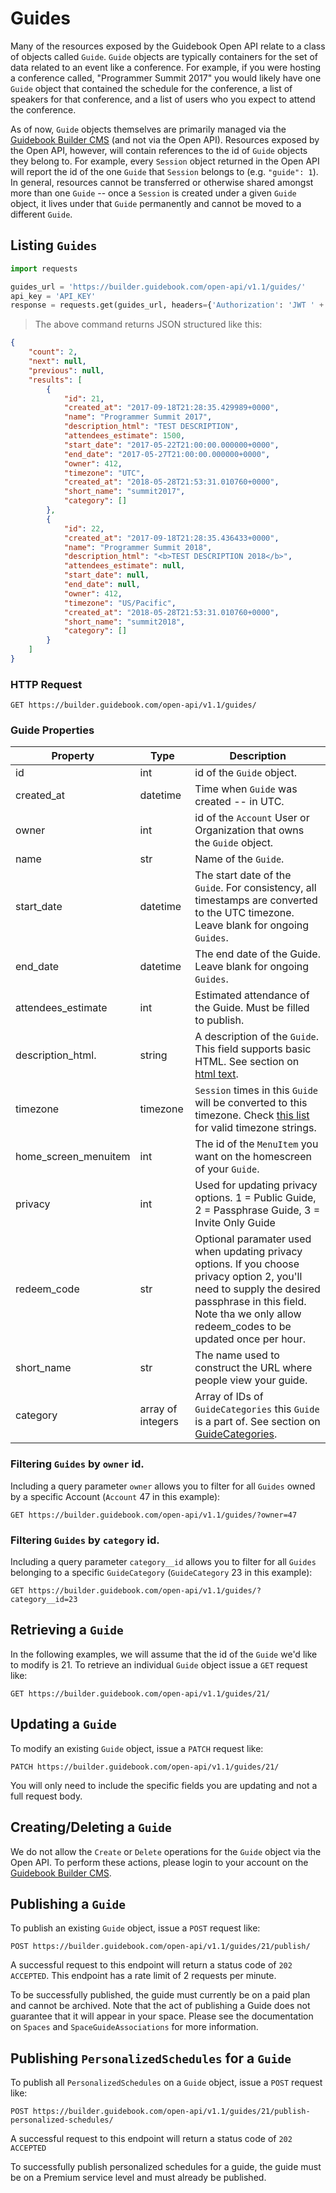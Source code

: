# Guides

Many of the resources exposed by the Guidebook Open API relate to a class of objects called `Guide`. `Guide` objects are typically containers for the set of data related to an event like a conference. For example, if you were hosting a conference called, "Programmer Summit 2017" you would likely have one `Guide` object that contained the schedule for the conference, a list of speakers for that conference, and a list of users who you expect to attend the conference.

As of now, `Guide` objects themselves are primarily managed via the [Guidebook Builder CMS](https://builder.guidebook.com) (and not via the Open API). Resources exposed by the Open API, however, will contain references to the id of `Guide` objects they belong to. For example, every `Session` object returned in the Open API will report the id of the one `Guide` that `Session` belongs to (e.g. `"guide": 1`). In general, resources cannot be transferred or otherwise shared amongst more than one `Guide` -- once a `Session` is created under a given `Guide` object, it lives under that `Guide` permanently and cannot be moved to a different `Guide`.

## Listing `Guides`

```python
import requests

guides_url = 'https://builder.guidebook.com/open-api/v1.1/guides/'
api_key = 'API_KEY'
response = requests.get(guides_url, headers={'Authorization': 'JWT ' + api_key}).json()
```

> The above command returns JSON structured like this:

```json
{
	"count": 2,
	"next": null,
	"previous": null,
	"results": [
		{
			"id": 21,
			"created_at": "2017-09-18T21:28:35.429989+0000",
			"name": "Programmer Summit 2017",
			"description_html": "TEST DESCRIPTION",
			"attendees_estimate": 1500,
			"start_date": "2017-05-22T21:00:00.000000+0000",
			"end_date": "2017-05-27T21:00:00.000000+0000",
			"owner": 412,
			"timezone": "UTC",
			"created_at": "2018-05-28T21:53:31.010760+0000",
			"short_name": "summit2017",
			"category": []
		},
		{
			"id": 22,
			"created_at": "2017-09-18T21:28:35.436433+0000",
			"name": "Programmer Summit 2018",
			"description_html": "<b>TEST DESCRIPTION 2018</b>",
			"attendees_estimate": null,
			"start_date": null,
			"end_date": null,
			"owner": 412,
			"timezone": "US/Pacific",
			"created_at": "2018-05-28T21:53:31.010760+0000",
			"short_name": "summit2018",
			"category": []
		}
	]
}
```

### HTTP Request

`GET https://builder.guidebook.com/open-api/v1.1/guides/`

### Guide Properties

Property                | Type        | Description
---------               | --------    | --------
id                      | int         | id of the `Guide` object.
created_at              | datetime    | Time when `Guide` was created -- in UTC.
owner                   | int         | id of the `Account` User or Organization that owns the `Guide` object.
name                    | str         | Name of the `Guide`.
start_date              | datetime    | The start date of the `Guide`. For consistency, all timestamps are converted to the UTC timezone.  Leave blank for ongoing `Guides`.
end_date                | datetime    | The end date of the Guide.  Leave blank for ongoing `Guides`.
attendees_estimate      | int         | Estimated attendance of the Guide. Must be filled to publish.
description_html.       | string      | A description of the `Guide`.  This field supports basic HTML.  See section on [html text](#html-text).
timezone                | timezone    | `Session` times in this `Guide` will be converted to this timezone.  Check [this list](https://en.wikipedia.org/wiki/List_of_tz_database_time_zones#List) for valid timezone strings.
home_screen_menuitem    | int         | The id of the `MenuItem` you want on the homescreen of your `Guide`.
privacy                 | int         | Used for updating privacy options.  1 = Public Guide, 2 = Passphrase Guide, 3 = Invite Only Guide
redeem_code             | str         | Optional paramater used when updating privacy options.  If you choose privacy option 2, you'll need to supply the desired passphrase in this field.  Note tha we only allow redeem_codes to be updated once per hour.
short_name				| str 		  | The name used to construct the URL where people view your guide.
category                | array of integers | Array of IDs of `GuideCategories` this `Guide` is a part of.  See section on [GuideCategories](#guide-categories).


### Filtering `Guides` by `owner` id.

Including a query parameter `owner` allows you to filter for all `Guides` owned by a specific Account (`Account` 47 in this example):

`GET https://builder.guidebook.com/open-api/v1.1/guides/?owner=47`

### Filtering `Guides` by `category` id.

Including a query parameter `category__id` allows you to filter for all `Guides` belonging to a specific `GuideCategory` (`GuideCategory` 23 in this example):

`GET https://builder.guidebook.com/open-api/v1.1/guides/?category__id=23`

## Retrieving a `Guide`
In the following examples, we will assume that the id of the `Guide` we'd like to modify is 21.
To retrieve an individual `Guide` object issue a `GET` request like:

`GET https://builder.guidebook.com/open-api/v1.1/guides/21/`


## Updating a `Guide`

To modify an existing `Guide` object, issue a `PATCH` request like:

`PATCH https://builder.guidebook.com/open-api/v1.1/guides/21/`

You will only need to include the specific fields you are updating and not a full request body.

## Creating/Deleting a `Guide`

We do not allow the `Create` or `Delete` operations for the `Guide` object via the Open API.  To perform these actions, please login to your account on the [Guidebook Builder CMS](https://builder.guidebook.com).

## Publishing a `Guide`

To publish an existing `Guide` object, issue a `POST` request like:

`POST https://builder.guidebook.com/open-api/v1.1/guides/21/publish/`

A successful request to this endpoint will return a status code of `202 ACCEPTED`. This endpoint has a rate limit of 2 requests per minute.

To be successfully published, the guide must currently be on a paid plan and cannot be archived. Note that the act of publishing a Guide does not guarantee that it will appear in your space. Please see the documentation on `Spaces` and `SpaceGuideAssociations` for more information.

## Publishing `PersonalizedSchedules` for a `Guide`

To publish all `PersonalizedSchedules` on a `Guide` object, issue a `POST` request like:

`POST https://builder.guidebook.com/open-api/v1.1/guides/21/publish-personalized-schedules/`

A successful request to this endpoint will return a status code of `202 ACCEPTED`

To successfully publish personalized schedules for a guide, the guide must be on a Premium service level and must already be published.
